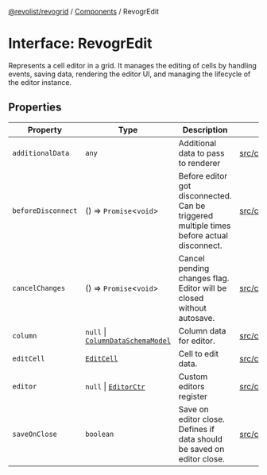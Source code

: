[@revolist/revogrid](README.md) / [Components](Namespace.Components.md) / RevogrEdit

# Interface: RevogrEdit

Represents a cell editor in a grid.
It manages the editing of cells by handling events, saving data, rendering the editor UI,
and managing the lifecycle of the editor instance.

## Properties

| Property | Type | Description | Defined in |
| ------ | ------ | ------ | ------ |
| `additionalData` | `any` | Additional data to pass to renderer | [src/components.d.ts:370](https://github.com/revolist/revogrid/blob/684eab34b16e993178d736466d35507eda9850cd/src/components.d.ts#L370) |
| `beforeDisconnect` | () => `Promise`\<`void`\> | Before editor got disconnected. Can be triggered multiple times before actual disconnect. | [src/components.d.ts:374](https://github.com/revolist/revogrid/blob/684eab34b16e993178d736466d35507eda9850cd/src/components.d.ts#L374) |
| `cancelChanges` | () => `Promise`\<`void`\> | Cancel pending changes flag. Editor will be closed without autosave. | [src/components.d.ts:378](https://github.com/revolist/revogrid/blob/684eab34b16e993178d736466d35507eda9850cd/src/components.d.ts#L378) |
| `column` | `null` \| [`ColumnDataSchemaModel`](TypeAlias.ColumnDataSchemaModel.md) | Column data for editor. | [src/components.d.ts:382](https://github.com/revolist/revogrid/blob/684eab34b16e993178d736466d35507eda9850cd/src/components.d.ts#L382) |
| `editCell` | [`EditCell`](TypeAlias.EditCell.md) | Cell to edit data. | [src/components.d.ts:386](https://github.com/revolist/revogrid/blob/684eab34b16e993178d736466d35507eda9850cd/src/components.d.ts#L386) |
| `editor` | `null` \| [`EditorCtr`](TypeAlias.EditorCtr.md) | Custom editors register | [src/components.d.ts:390](https://github.com/revolist/revogrid/blob/684eab34b16e993178d736466d35507eda9850cd/src/components.d.ts#L390) |
| `saveOnClose` | `boolean` | Save on editor close. Defines if data should be saved on editor close. | [src/components.d.ts:394](https://github.com/revolist/revogrid/blob/684eab34b16e993178d736466d35507eda9850cd/src/components.d.ts#L394) |
